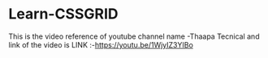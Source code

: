 # Learn-CSSGRID
This is the video reference of youtube channel name -Thaapa Tecnical and link of the video is LINK :-https://youtu.be/1WjyIZ3YIBo
